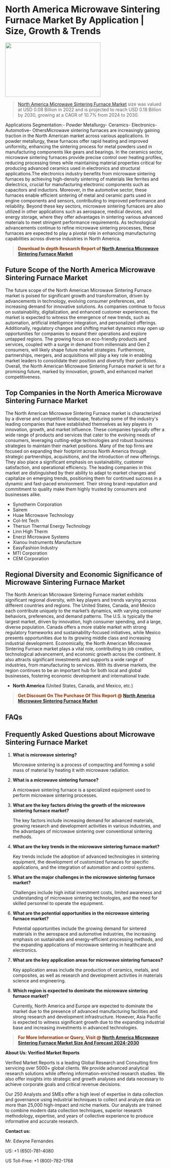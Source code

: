 <p><h1>North America Microwave Sintering Furnace Market By Application | Size, Growth & Trends</h1><p><img class="aligncenter size-medium wp-image-105565" src="https://ffe5etoiles.com/wp-content/uploads/2025/01/MST7-300x171.png" alt="" width="300" height="171" /></p><blockquote><p><a href="https://www.verifiedmarketreports.com/download-sample/?rid=420962&utm_source=Github-NA&utm_medium=362" target="_blank">North America Microwave Sintering Furnace Market</a> size was valued at USD 0.08 Billion in 2022 and is projected to reach USD 0.18 Billion by 2030, growing at a CAGR of 10.7% from 2024 to 2030.</p></blockquote>Applications Segmentation:- Powder Metallurgy- Ceramics- Electronics- Automotive- OthersMicrowave sintering furnaces are increasingly gaining traction in the North American market across various applications. In powder metallurgy, these furnaces offer rapid heating and improved uniformity, enhancing the sintering process for metal powders used in manufacturing components like gears and bearings. In the ceramics sector, microwave sintering furnaces provide precise control over heating profiles, reducing processing times while maintaining material properties critical for producing advanced ceramics used in electronics and structural applications.The electronics industry benefits from microwave sintering furnaces by achieving high-density sintering of materials like ferrites and dielectrics, crucial for manufacturing electronic components such as capacitors and inductors. Moreover, in the automotive sector, these furnaces enable efficient sintering of metal and ceramic parts used in engine components and sensors, contributing to improved performance and reliability. Beyond these key sectors, microwave sintering furnaces are also utilized in other applications such as aerospace, medical devices, and energy storage, where they offer advantages in sintering various advanced materials to meet stringent performance requirements. As technological advancements continue to refine microwave sintering processes, these furnaces are expected to play a pivotal role in enhancing manufacturing capabilities across diverse industries in North America.</p><blockquote><p><span style="color: #993300;"><strong>Download In depth Research Report of <a href="https://www.verifiedmarketreports.com/download-sample/?rid=420962&utm_source=Github-NA&utm_medium=362">North America Microwave Sintering Furnace Market</a></strong></span></p></blockquote><h2>Future Scope of the North America Microwave Sintering Furnace Market</h2><p>The future scope of the North American Microwave Sintering Furnace market is poised for significant growth and transformation, driven by advancements in technology, evolving consumer preferences, and increasing demand for innovative solutions. As companies continue to focus on sustainability, digitalization, and enhanced customer experiences, the market is expected to witness the emergence of new trends, such as automation, artificial intelligence integration, and personalized offerings. Additionally, regulatory changes and shifting market dynamics may open up opportunities for companies to expand their operations and explore untapped regions. The growing focus on eco-friendly products and services, coupled with a surge in demand from millennials and Gen Z consumers, will likely shape future market strategies. Furthermore, partnerships, mergers, and acquisitions will play a key role in enabling market leaders to consolidate their position and diversify their portfolios. Overall, the North American Microwave Sintering Furnace market is set for a promising future, marked by innovation, growth, and enhanced market competitiveness.</p><h2>Top Companies in the North America Microwave Sintering Furnace Market</h2><p>The North American Microwave Sintering Furnace market is characterized by a diverse and competitive landscape, featuring some of the industry's leading companies that have established themselves as key players in innovation, growth, and market influence. These companies typically offer a wide range of products and services that cater to the evolving needs of consumers, leveraging cutting-edge technologies and robust business strategies to maintain their market positions. Many of the top firms are focused on expanding their footprint across North America through strategic partnerships, acquisitions, and the introduction of new offerings. They also place a significant emphasis on sustainability, customer satisfaction, and operational efficiency. The leading companies in this market are distinguished by their ability to adapt to market changes and capitalize on emerging trends, positioning them for continued success in a dynamic and fast-paced environment. Their strong brand reputation and commitment to quality make them highly trusted by consumers and businesses alike.</p><p><ul><li>Synotherm Corporation </li><li> Sairem </li><li> Huae Microwave Technology </li><li> Col-Int Tech </li><li> Thersun Thermal Energy Technology </li><li> Linn High Therm </li><li> Enerzi Microwave Systems </li><li> Xianou Instruments Manufacture </li><li> EasyFashion Industry </li><li> MTI Corporation </li><li> CEM Corporation</li></ul></p><h2>Regional Diversity and Economic Significance of Microwave Sintering Furnace Market</h2><p>The North American Microwave Sintering Furnace market exhibits significant regional diversity, with key players and trends varying across different countries and regions. The United States, Canada, and Mexico each contribute uniquely to the market’s dynamics, with varying consumer behaviors, preferences, and demand patterns. The U.S. is typically the largest market, driven by innovation, high consumer spending, and a large, diverse population. Canada offers a more stable market with strong regulatory frameworks and sustainability-focused initiatives, while Mexico presents opportunities due to its growing middle class and increasing industrial development. Economically, the North American Microwave Sintering Furnace market plays a vital role, contributing to job creation, technological advancement, and economic growth across the continent. It also attracts significant investments and supports a wide range of industries, from manufacturing to services. With its diverse markets, the region continues to be an important hub for both local and global businesses, fostering economic development and international trade.</p><ul> <li><strong>North America</strong> (United States, Canada, and Mexico, etc.)</li></ul><blockquote><p><span style="color: #993300;"><strong>Get Discount On The Purchase Of This Report @ <a href="https://www.verifiedmarketreports.com/ask-for-discount/?rid=420962&utm_source=Github-NA&utm_medium=362">North America Microwave Sintering Furnace Market</a></strong></span></p></blockquote><h2>FAQs</h2><p><h2>Frequently Asked Questions about Microwave Sintering Furnace Market</h1><ol> <li><strong>What is microwave sintering?</div><div></strong></li> <p>Microwave sintering is a process of compacting and forming a solid mass of material by heating it with microwave radiation.</p> <li><strong>What is a microwave sintering furnace?</div><div></strong></li> <p>A microwave sintering furnace is a specialized equipment used to perform microwave sintering processes.</p> <li><strong>What are the key factors driving the growth of the microwave sintering furnace market?</div><div></strong></li> <p>The key factors include increasing demand for advanced materials, growing research and development activities in various industries, and the advantages of microwave sintering over conventional sintering methods.</p> <li><strong>What are the key trends in the microwave sintering furnace market?</div><div></strong></li> <p>Key trends include the adoption of advanced technologies in sintering equipment, the development of customized furnaces for specific applications, and the integration of automation and control systems.</p> <li><strong>What are the major challenges in the microwave sintering furnace market?</div><div></strong></li> <p>Challenges include high initial investment costs, limited awareness and understanding of microwave sintering technologies, and the need for skilled personnel to operate the equipment.</p> <li><strong>What are the potential opportunities in the microwave sintering furnace market?</div><div></strong></li> <p>Potential opportunities include the growing demand for sintered materials in the aerospace and automotive industries, the increasing emphasis on sustainable and energy-efficient processing methods, and the expanding applications of microwave sintering in healthcare and electronics.</p> <li><strong>What are the key application areas for microwave sintering furnaces?</div><div></strong></li> <p>Key application areas include the production of ceramics, metals, and composites, as well as research and development activities in materials science and engineering.</p> <li><strong>Which region is expected to dominate the microwave sintering furnace market?</div><div></strong></li> <p>Currently, North America and Europe are expected to dominate the market due to the presence of advanced manufacturing facilities and strong research and development infrastructure. However, Asia Pacific is expected to witness significant growth due to the expanding industrial base and increasing investments in advanced technologies.</p></ol></body></html></p><blockquote><p><span style="color: #993300;"><strong>For More Information or Query, Visit @ <a href="https://www.verifiedmarketreports.com/product/microwave-sintering-furnace-market/">North America Microwave Sintering Furnace Market Size And Forecast 2024-2030</a></strong></span></p></blockquote><p><strong>About Us: Verified Market Reports</strong></p><p>Verified Market Reports is a leading Global Research and Consulting firm servicing over 5000+ global clients. We provide advanced analytical research solutions while offering information-enriched research studies. We also offer insights into strategic and growth analyses and data necessary to achieve corporate goals and critical revenue decisions.</p><p>Our 250 Analysts and SMEs offer a high level of expertise in data collection and governance using industrial techniques to collect and analyze data on more than 25,000 high-impact and niche markets. Our analysts are trained to combine modern data collection techniques, superior research methodology, expertise, and years of collective experience to produce informative and accurate research.</p><p><strong>Contact us:</strong></p><p>Mr. Edwyne Fernandes</p><p>US: +1 (650)-781-4080</p><p>US Toll-Free: +1 (800)-782-1768</p>
